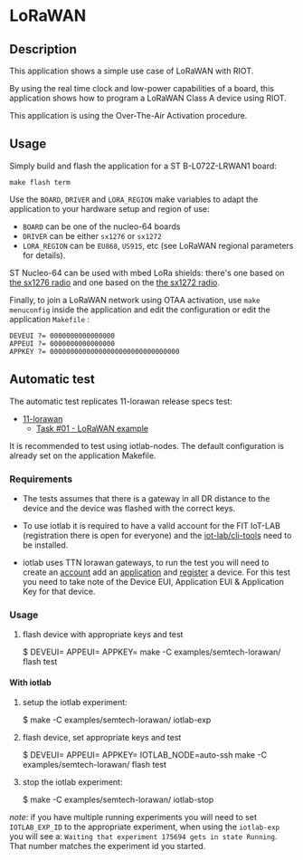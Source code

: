 LoRaWAN
=======

Description
-----------

This application shows a simple use case of LoRaWAN with RIOT.

By using the real time clock and low-power capabilities of a board, this
application shows how to program a LoRaWAN Class A device using RIOT.

This application is using the Over-The-Air Activation procedure.

Usage
-----

Simply build and flash the application for a ST B-L072Z-LRWAN1 board:

    make flash term

Use the `BOARD`, `DRIVER` and `LORA_REGION` make variables to adapt the application
to your hardware setup and region of use:

- `BOARD` can be one of the nucleo-64 boards
- `DRIVER` can be either `sx1276` or `sx1272`
- `LORA_REGION` can be `EU868`, `US915`, etc (see LoRaWAN regional parameters for
  details).

ST Nucleo-64 can be used with mbed LoRa shields: there's one based on
[the sx1276 radio](https://os.mbed.com/components/SX1276MB1xAS/) and one based
on the [the sx1272 radio](https://os.mbed.com/components/SX1272MB2xAS/).

Finally, to join a LoRaWAN network using OTAA activation, use `make menuconfig`
inside the application and edit the configuration or edit the application
`Makefile` :

    DEVEUI ?= 0000000000000000
    APPEUI ?= 0000000000000000
    APPKEY ?= 00000000000000000000000000000000

## Automatic test

The automatic test replicates 11-lorawan release specs test:

- [11-lorawan](https://github.com/RIOT-OS/Release-Specs/blob/ba236c4a1d1258ab63d21b0a860d0f5a5935bbd4/11-lorawan/11-lorawan.md)
  - [Task #01 - LoRaWAN example](https://github.com/RIOT-OS/Release-Specs/blob/ba236c4a1d1258ab63d21b0a860d0f5a5935bbd4/11-lorawan/11-lorawan.md#task-01---lorawan-example)

It is recommended to test using iotlab-nodes. The default configuration is already
set on the application Makefile.

### Requirements

- The tests assumes that there is a gateway in all DR distance to the device and the
device was flashed with the correct keys.

- To use iotlab it is required to have a valid account for the FIT IoT-LAB
(registration there is open for everyone) and the [iot-lab/cli-tools](https://github.com/iot-lab/cli-tools) need to be installed.

- iotlab uses TTN lorawan gateways, to run the test you will need to create an
[account](https://account.thethingsnetwork.org/) add an [application](https://www.thethingsnetwork.org/docs/applications/add.html) and [register](https://www.thethingsnetwork.org/docs/devices/registration.html) a device. For this
test you need to take note of the Device EUI, Application EUI & Application Key
for that device.

### Usage

1. flash device with appropriate keys and test

    $ DEVEUI=<device eui> APPEUI=<application eui> APPKEY=<application key> make -C examples/semtech-lorawan/ flash test

#### With iotlab

1. setup the iotlab experiment:

    $ make -C examples/semtech-lorawan/ iotlab-exp

2. flash device, set appropriate keys and test

    $ DEVEUI=<device eui> APPEUI=<application eui> APPKEY=<application key> IOTLAB_NODE=auto-ssh make -C examples/semtech-lorawan/ flash test

3. stop the iotlab experiment:

    $ make -C examples/semtech-lorawan/ iotlab-stop

_note_: if you have multiple running experiments you will need to set `IOTLAB_EXP_ID`
        to the appropriate experiment, when using the `iotlab-exp` you will see a:
        `Waiting that experiment 175694 gets in state Running`. That number matches
        the experiment id you started.
